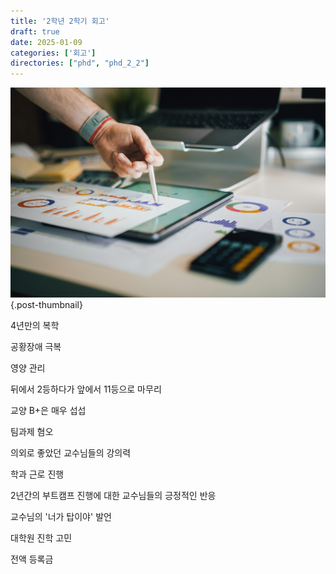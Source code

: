 ```yaml
---
title: '2학년 2학기 회고'
draft: true
date: 2025-01-09
categories: ['회고']
directories: ["phd", "phd_2_2"]
---
```


![](/img/stat-thumb.jpg){.post-thumbnail}

4년만의 복학

공황장애 극복

영양 관리

뒤에서 2등하다가 앞에서 11등으로 마무리

교양 B+은 매우 섭섭

팀과제 혐오

의외로 좋았던 교수님들의 강의력

학과 근로 진행

2년간의 부트캠프 진행에 대한 교수님들의 긍정적인 반응

교수님의 '너가 탑이야' 발언

대학원 진학 고민

전액 등록금
